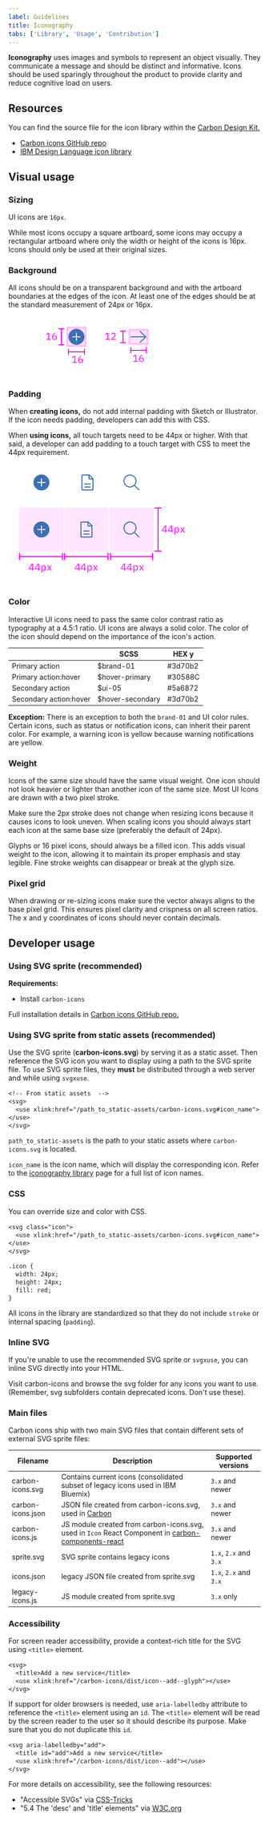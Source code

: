 ```yaml
---
label: Guidelines
title: Iconography
tabs: ['Library', 'Usage', 'Contribution']
---
```


<page-intro>**Iconography** uses images and symbols to represent an object visually. They communicate a message and should be distinct and informative. Icons should be used sparingly throughout the product to provide clarity and reduce cognitive load on users.</page-intro>

## Resources

You can find the source file for the icon library within the <a href="https://github.com/ibm/carbon-design-kit" target=blank>Carbon Design Kit.</a>

- <a href="https://github.com/ibm/carbon-icons" target=blank>Carbon icons GitHub repo</a>
- <a href="http://www.ibm.com/design/language/resources/icon-library/" target=blank>IBM Design Language icon library</a>

## Visual usage

### Sizing

UI icons are `16px`.

While most icons occupy a square artboard, some icons may occupy a rectangular artboard where only the width or height of the icons is 16px. Icons should only be used at their original sizes.

### Background

All icons should be on a transparent background and with the artboard boundaries at the edges of the icon. At least one of the edges should be at the standard measurement of 24px or 16px.

![icon usage](images/icon-usage-1.png)

### Padding

When **creating icons,** do not add internal padding with Sketch or Illustrator. If the icon needs padding, developers can add this with CSS.

When **using icons,** all touch targets need to be 44px or higher. With that said, a developer can add padding to a touch target with CSS to meet the 44px requirement.

![icon padding](images/icon-usage-2.png)

### Color

Interactive UI icons need to pass the same color contrast ratio as typography at a 4.5:1 ratio. UI icons are always a solid color. The color of the icon should depend on the importance of the icon's action.

|                        | SCSS             | HEX y                                                       |
| ---------------------- | ---------------- | ----------------------------------------------------------- |
| Primary action         | $brand-01        | <color-block showhex="true" size="xs">#3d70b2</color-block> |
| Primary action:hover   | $hover-primary   | <color-block showhex="true" size="xs">#30588C</color-block> |
| Secondary action       | $ui-05           | <color-block showhex="true" size="xs">#5a6872</color-block> |
| Secondary action:hover | $hover-secondary | <color-block showhex="true" size="xs">#3d70b2</color-block> |

**Exception:** There is an exception to both the `brand-01` and UI color rules. Certain icons, such as status or notification icons, can inherit their parent color. For example, a warning icon is yellow because warning notifications are yellow.

### Weight

Icons of the same size should have the same visual weight. One icon should not look heavier or lighter than another icon of the same size. Most UI Icons are drawn with a two pixel stroke.

Make sure the 2px stroke does not change when resizing icons because it causes
icons to look uneven. When scaling icons you should always start each icon at the same base size (preferably the default of 24px).

Glyphs or 16 pixel icons, should always be a filled icon. This adds visual weight to the icon, allowing it to maintain its proper emphasis and stay legible. Fine stroke weights can disappear or break at the glyph size.

### Pixel grid

When drawing or re-sizing icons make sure the vector always aligns to the base pixel grid. This ensures pixel clarity and crispness on all screen ratios. The x and y coordinates of icons should never contain decimals.

## Developer usage

### Using SVG sprite (recommended)

**Requirements:**

- Install `carbon-icons`

Full installation details in <a href="https://github.com/ibm/carbon-icons">Carbon icons GitHub repo.</a>

### Using SVG sprite from static assets (recommended)

Use the SVG sprite (**carbon-icons.svg**) by serving it as a static asset.
Then reference the SVG icon you want to display using a path to the SVG sprite file.
To use SVG sprite files, they **must** be distributed through a web server and while using `svgxuse`.

```
<!-- From static assets  -->
<svg>
  <use xlink:href="/path_to_static-assets/carbon-icons.svg#icon_name"></use>
</svg>
```

`path_to_static-assets` is the path to your static assets where `carbon-icons.svg` is located.

`icon_name` is the icon name, which will display the corresponding icon. Refer to the <a href="/style/iconography" target=blank>iconography library</a> page for a full list of icon names.

### CSS

You can override size and color with CSS.

```
<svg class="icon">
  <use xlink:href="/path_to_static-assets/carbon-icons.svg#icon_name"></use>
</svg>
```

```
.icon {
  width: 24px;
  height: 24px;
  fill: red;
}
```

All icons in the library are standardized so that they do not include `stroke` or internal spacing (`padding`).

### Inline SVG

If you're unable to use the recommended SVG sprite or `svgxuse`, you can inline SVG directly into your HTML.

Visit carbon-icons and browse the svg folder for any icons you want to use. (Remember, svg subfolders contain deprecated icons. Don't use these).

### Main files

Carbon icons ship with two main SVG files that contain different sets of external SVG sprite files:

| Filename          | Description                                                                                                        | Supported versions     |
| ----------------- | ------------------------------------------------------------------------------------------------------------------ | ---------------------- |
| carbon-icons.svg  | Contains current icons (consolidated subset of legacy icons used in IBM Bluemix)                                   | `3.x` and newer        |
| carbon-icons.json | JSON file created from carbon-icons.svg, used in [Carbon](http://carbondesignsystem.com/style/iconography/library) | `3.x` and newer        |
| carbon-icons.js   | JS module created from carbon-icons.svg, used in `Icon` React Component in [carbon-components-react](#)            | `3.x` and newer        |
| sprite.svg        | SVG sprite contains legacy icons                                                                                   | `1.x`, `2.x` and `3.x` |
| icons.json        | legacy JSON file created from sprite.svg                                                                           | `1.x`, `2.x` and `3.x` |
| legacy-icons.js   | JS module created from sprite.svg                                                                                  | `3.x` only             |

### Accessibility

For screen reader accessibility, provide a context-rich title for the SVG using `<title>` element.

```
<svg>
  <title>Add a new service</title>
  <use xlink:href="/carbon-icons/dist/icon--add--glyph"></use>
</svg>
```

If support for older browsers is needed, use `aria-labelledby` attribute to reference the `<title>` element using an `id`.
The `<title>` element will be read by the screen reader to the user so it should describe its purpose.
Make sure that you do not duplicate this `id`.

```
<svg aria-labelledby="add">
  <title id="add">Add a new service</title>
  <use xlink:href="/carbon-icons/dist/icon--add"></use>
</svg>
```

For more details on accessibility, see the following resources:

- "Accessible SVGs" via [CSS-Tricks](https://css-tricks.com/accessible-svgs/)
- "5.4 The 'desc' and 'title' elements" via [W3C.org](https://www.w3.org/TR/SVG11/struct.html#DescriptionAndTitleElements)
